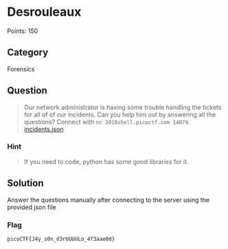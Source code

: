 # Desrouleaux
Points: 150

## Category
Forensics

## Question
>Our network administrator is having some trouble handling the tickets for all of of our incidents. Can you help him out by answering all the questions? Connect with `nc 2018shell.picoctf.com 14079`. [incidents.json](files/incidents.json)

### Hint
>If you need to code, python has some good libraries for it.

## Solution
Answer the questions manually after connecting to the server using the provided json file

### Flag
`picoCTF{J4y_s0n_d3rUUUULo_4f3aae0d}`